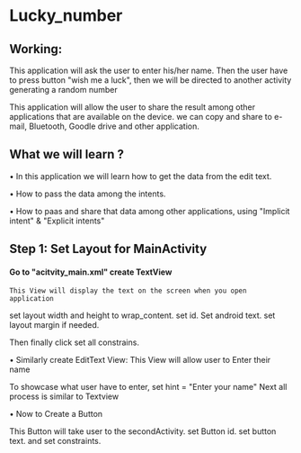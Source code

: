 # Lucky_number

## Working:
This application will ask the user to enter his/her name. Then the user have to press button "wish me a luck", then we will be directed to another activity generating a random number

This application will allow the user to share the result among other applications that are available on the device.
we can copy and share to e-mail, Bluetooth, Goodle drive and other application.

## What we will learn ?
• In this application we will learn how to get the data from the edit text.

• How to pass the data among the intents.

• How to paas and share that data among other applications, using "Implicit intent" & "Explicit intents"

## Step 1: Set Layout for MainActivity

#### Go to "acitvity_main.xml" create TextView
    This View will display the text on the screen when you open application

set layout width and height to wrap_content.
set id.
Set android text.
set layout margin if needed.

Then finally click set all constrains.

• Similarly create EditText View:
  This View will allow user to Enter their name

To showcase what user have to enter, set hint = "Enter your name"
Next all process is similar to Textview

• Now to Create a Button

  This Button will take user to the secondActivity.
  set Button id.
  set button text.
  and set constraints.


